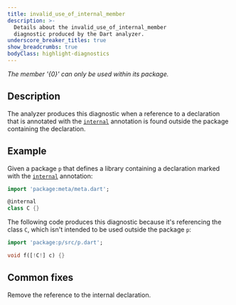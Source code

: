 ```yaml
---
title: invalid_use_of_internal_member
description: >-
  Details about the invalid_use_of_internal_member
  diagnostic produced by the Dart analyzer.
underscore_breaker_titles: true
show_breadcrumbs: true
bodyClass: highlight-diagnostics
---
```


_The member '{0}' can only be used within its package._

## Description

The analyzer produces this diagnostic when a reference to a declaration
that is annotated with the [`internal`][meta-internal] annotation is found
outside the package containing the declaration.

## Example

Given a package `p` that defines a library containing a declaration marked
with the [`internal`][meta-internal] annotation:

```dart
import 'package:meta/meta.dart';

@internal
class C {}
```

The following code produces this diagnostic because it's referencing the
class `C`, which isn't intended to be used outside the package `p`:

```dart
import 'package:p/src/p.dart';

void f([!C!] c) {}
```

## Common fixes

Remove the reference to the internal declaration.

[meta-internal]: https://pub.dev/documentation/meta/latest/meta/internal-constant.html
